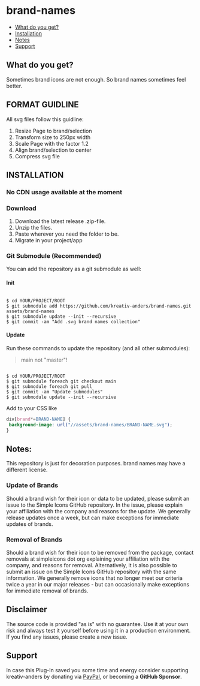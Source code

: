 # brand-names

* [What do you get?](#what-do-you-get)
* [Installation](#installation)
* [Notes](#notes)
* [Support](#support)  

## What do you get?
Sometimes brand icons are not enough. So brand names sometimes feel better.

## FORMAT GUIDLINE
All svg files follow this guidline:

1. Resize Page to brand/selection
2. Transform size to 250px width
3. Scale Page with the factor 1.2
4. Align brand/selection to center
5. Compress svg file

## INSTALLATION

### No CDN usage available at the moment

### Download

1. Download the latest release .zip-file.
2. Unzip the files.
3. Paste wherever you need the folder to be.
4. Migrate in your project/app


### Git Submodule (Recommended)

You can add the repository as a git submodule as well:

#### Init

```Shell

$ cd YOUR/PROJECT/ROOT
$ git submodule add https://github.com/kreativ-anders/brand-names.git assets/brand-names
$ git submodule update --init --recursive
$ git commit -am "Add .svg brand names collection"

```

#### Update

Run these commands to update the repository (and all other submodules):

> main not "master"!

```Shell

$ cd YOUR/PROJECT/ROOT
$ git submodule foreach git checkout main
$ git submodule foreach git pull
$ git commit -am "Update submodules"
$ git submodule update --init --recursive

```

Add to your CSS like 

```CSS
div[brand*=BRAND-NAME] {
 background-image: url("//assets/brand-names/BRAND-NAME.svg");
}

```

## Notes:
This repository is just for decoration purposes. brand names may have a different license.

### Update of Brands

Should a brand wish for their icon or data to be updated, please submit an issue to the Simple Icons GitHub repository. In the issue, please explain your affiliation with the company and reasons for the update. We generally release updates once a week, but can make exceptions for immediate updates of brands.

### Removal of Brands

Should a brand wish for their icon to be removed from the package, contact removals at simpleicons dot org explaining your affiliation with the company, and reasons for removal. Alternatively, it is also possible to submit an issue on the Simple Icons GitHub repository with the same information. We generally remove icons that no longer meet our criteria twice a year in our major releases - but can occasionally make exceptions for immediate removal of brands.


## Disclaimer

The source code is provided "as is" with no guarantee. Use it at your own risk and always test it yourself before using it in a production environment. If you find any issues, please create a new issue.

## Support

In case this Plug-In saved you some time and energy consider supporting kreativ-anders by donating via [PayPal](https://paypal.me/kreativanders), or becoming a **GitHub Sponsor**.